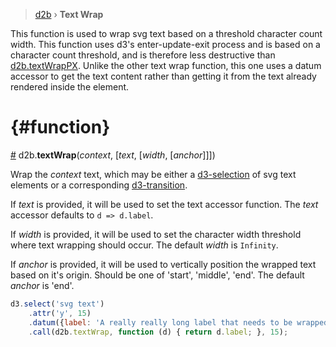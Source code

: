 > [d2b](../README.md) › **Text Wrap**

This function is used to wrap svg text based on a threshold character count width. This function uses d3's enter-update-exit process and is based on a character count threshold, and is therefore less destructive than [d2b.textWrapPX](text_wrap_px.md). Unlike the other text wrap function, this one uses a datum accessor to get the text content rather than getting it from the text already rendered inside the element.

# {#function}
[#](#function) d2b.**textWrap**(*context*, [*text*, [*width*, [*anchor*]]])

Wrap the *context* text, which may be either a [d3-selection](https;//github.com/d3/d3-selection) of svg text elements or a corresponding [d3-transition](https;//github.com/d3/d3-transition).

If *text* is provided, it will be used to set the text accessor function. The *text* accessor defaults to `d => d.label`.

If *width* is provided, it will be used to set the character width threshold where text wrapping should occur. The default *width* is `Infinity`.

If *anchor* is provided, it will be used to vertically position the wrapped text based on it's origin. Should be one of 'start', 'middle', 'end'. The default *anchor* is 'end'.

```javascript
d3.select('svg text')
    .attr('y', 15)
    .datum({label: 'A really really long label that needs to be wrapped.'})
    .call(d2b.textWrap, function (d) { return d.label; }, 15);
```
